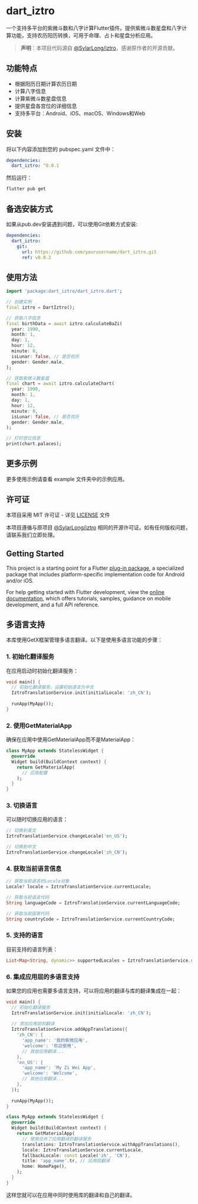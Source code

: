 # dart_iztro

一个支持多平台的紫微斗数和八字计算Flutter插件。提供紫微斗数星盘和八字计算功能，支持农历阳历转换，可用于命理、占卜和星盘分析应用。

> **声明**：本项目代码源自 [@SylarLong/iztro](https://github.com/SylarLong/iztro)，感谢原作者的开源贡献。

## 功能特点

- 根据阳历日期计算农历日期
- 计算八字信息
- 计算紫微斗数星盘信息
- 提供星盘各宫位的详细信息
- 支持多平台：Android、iOS、macOS、Windows和Web

## 安装

将以下内容添加到您的 pubspec.yaml 文件中：

```yaml
dependencies:
  dart_iztro: ^0.0.1
```

然后运行：

```bash
flutter pub get
```

## 备选安装方式

如果从pub.dev安装遇到问题，可以使用Git依赖方式安装:

```yaml
dependencies:
  dart_iztro:
    git:
      url: https://github.com/yourusername/dart_iztro.git
      ref: v0.0.2
```

## 使用方法

```dart
import 'package:dart_iztro/dart_iztro.dart';

// 创建实例
final iztro = DartIztro();

// 获取八字信息
final birthData = await iztro.calculateBaZi(
  year: 1990, 
  month: 1, 
  day: 1, 
  hour: 12, 
  minute: 0,
  isLunar: false, // 是否农历
  gender: Gender.male,
);

// 获取紫微斗数星盘
final chart = await iztro.calculateChart(
  year: 1990, 
  month: 1, 
  day: 1, 
  hour: 12, 
  minute: 0,
  isLunar: false, // 是否农历
  gender: Gender.male,
);

// 打印宫位信息
print(chart.palaces);
```

## 更多示例

更多使用示例请查看 example 文件夹中的示例应用。

## 许可证

本项目采用 MIT 许可证 - 详见 [LICENSE](LICENSE) 文件

本项目遵循与原项目 [@SylarLong/iztro](https://github.com/SylarLong/iztro) 相同的开源许可证。如有任何版权问题，请联系我们立即处理。

## Getting Started

This project is a starting point for a Flutter
[plug-in package](https://flutter.dev/to/develop-plugins),
a specialized package that includes platform-specific implementation code for
Android and/or iOS.

For help getting started with Flutter development, view the
[online documentation](https://docs.flutter.dev), which offers tutorials,
samples, guidance on mobile development, and a full API reference.

## 多语言支持

本库使用GetX框架管理多语言翻译。以下是使用多语言功能的步骤：

### 1. 初始化翻译服务

在应用启动时初始化翻译服务：

```dart
void main() {
  // 初始化翻译服务，设置初始语言为中文
  IztroTranslationService.init(initialLocale: 'zh_CN');
  
  runApp(MyApp());
}
```

### 2. 使用GetMaterialApp

确保在应用中使用GetMaterialApp而不是MaterialApp：

```dart
class MyApp extends StatelessWidget {
  @override
  Widget build(BuildContext context) {
    return GetMaterialApp(
      // 应用配置
    );
  }
}
```

### 3. 切换语言

可以随时切换应用的语言：

```dart
// 切换到英文
IztroTranslationService.changeLocale('en_US');

// 切换到中文
IztroTranslationService.changeLocale('zh_CN');
```

### 4. 获取当前语言信息

```dart
// 获取当前语言的Locale对象
Locale? locale = IztroTranslationService.currentLocale;

// 获取当前语言代码
String languageCode = IztroTranslationService.currentLanguageCode;

// 获取当前国家代码
String countryCode = IztroTranslationService.currentCountryCode;
```

### 5. 支持的语言

目前支持的语言列表：

```dart
List<Map<String, dynamic>> supportedLocales = IztroTranslationService.supportedLocales;
```

### 6. 集成应用层的多语言支持

如果您的应用也需要多语言支持，可以将应用的翻译与库的翻译集成在一起：

```dart
void main() {
  // 初始化翻译服务
  IztroTranslationService.init(initialLocale: 'zh_CN');
  
  // 添加应用层的翻译
  IztroTranslationService.addAppTranslations({
    'zh_CN': {
      'app_name': '我的紫微应用',
      'welcome': '欢迎使用',
      // 其他应用翻译...
    },
    'en_US': {
      'app_name': 'My Zi Wei App',
      'welcome': 'Welcome',
      // 其他应用翻译...
    },
  });
  
  runApp(MyApp());
}

class MyApp extends StatelessWidget {
  @override
  Widget build(BuildContext context) {
    return GetMaterialApp(
      // 使用合并了应用翻译的翻译服务
      translations: IztroTranslationService.withAppTranslations(),
      locale: IztroTranslationService.currentLocale,
      fallbackLocale: const Locale('zh', 'CN'),
      title: 'app_name'.tr, // 应用层翻译
      home: HomePage(),
    );
  }
}
```

这样您就可以在应用中同时使用库的翻译和自己的翻译。

